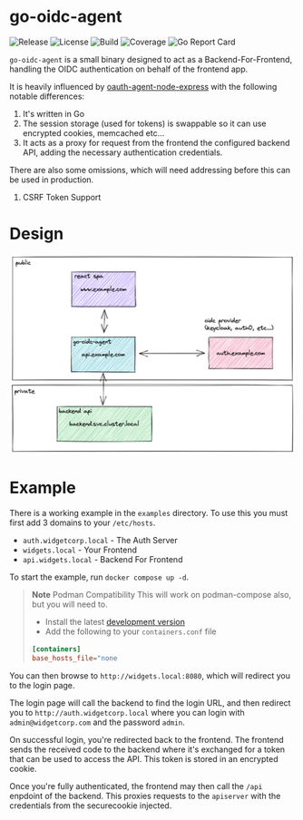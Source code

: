 go-oidc-agent
=============

![Release][badge1] ![License][badge2] ![Build][badge3] ![Coverage][badge4] ![Go Report Card][badge5]

`go-oidc-agent` is a small binary designed to act as a Backend-For-Frontend, handling the OIDC authentication on behalf of the frontend app.

It is heavily influenced by [oauth-agent-node-express](https://github.com/curityio/oauth-agent-node-express) with the following notable differences:

1. It's written in Go
1. The session storage (used for tokens) is swappable so it can use encrypted cookies, memcached etc...
1. It acts as a proxy for request from the frontend the configured backend API, adding the necessary authentication credentials.

There are also some omissions, which will need addressing before this can be used in production.

1. CSRF Token Support

# Design

![design](./docs/go-oidc-agent-deployment.png)

# Example

There is a working example in the `examples` directory.
To use this you must first add 3 domains to your `/etc/hosts`.

- `auth.widgetcorp.local` - The Auth Server
- `widgets.local` - Your Frontend
- `api.widgets.local` - Backend For Frontend

To start the example, run `docker compose up -d`.

> **Note** Podman Compatibility
> This will work on podman-compose also, but you will need to.
> - Install the latest [development version](https://github.com/containers/podman-compose#installation)
> - Add the following to your `containers.conf` file
> ```conf
> [containers]
> base_hosts_file="none
> ```

You can then browse to `http://widgets.local:8080`, which will redirect you to the login page.

The login page will call the backend to find the login URL, and then redirect you to `http://auth.widgetcorp.local` where you can login with `admin@widgetcorp.com` and the password `admin`.

On successful login, you're redirected back to the frontend.
The frontend sends the received code to the backend where it's exchanged for a token that can be used to access the API. This token is stored in an encrypted cookie.

Once you're fully authenticated, the frontend may then call the `/api` enpdoint of the backend. This proxies requests to the `apiserver` with the credentials from the securecookie injected.


[badge1]: https://img.shields.io/github/v/release/redhat-et/go-oidc-agent?style=for-the-badge
[badge2]: https://img.shields.io/github/license/redhat-et/go-oidc-agent?style=for-the-badge
[badge3]: https://img.shields.io/github/actions/workflow/status/redhat-et/go-oidc-agent/ci.yml?branch=main&style=for-the-badge
[badge4]: https://img.shields.io/coverallsCoverage/github/redhat-et/go-oidc-agent?branch=main&style=for-the-badge
[badge5]: https://goreportcard.com/badge/github.com/redhat-et/go-oidc-agent?style=for-the-badge
